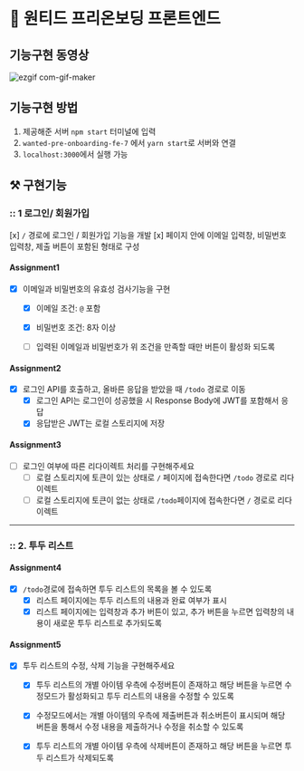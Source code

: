# 📌 원티드 프리온보딩 프론트엔드

## 기능구현 동영상
![ezgif com-gif-maker](https://user-images.githubusercontent.com/92668655/196719858-29db0054-8035-4275-bb9a-631e856f7ea9.gif)

## 기능구현 방법
1. 제공해준 서버 `npm start` 터미널에 입력
2.  `wanted-pre-onboarding-fe-7` 에서 `yarn start`로 서버와 연결
3.  `localhost:3000`에서 실행 가능

## ⚒ 구현기능

### :: 1 로그인/ 회원가입
[x] `/` 경로에 로그인 / 회원가입 기능을 개발
  [x] 페이지 안에 이메일 입력창, 비밀번호 입력창, 제출 버튼이 포함된 형태로 구성

#### Assignment1

- [x] 이메일과 비밀번호의 유효성 검사기능을 구현
  - [x] 이메일 조건: `@` 포함
  - [x] 비밀번호 조건: 8자 이상
  - [ ] 입력된 이메일과 비밀번호가 위 조건을 만족할 때만 버튼이 활성화 되도록
  

#### Assignment2

- [x] 로그인 API를 호출하고, 올바른 응답을 받았을 때 `/todo` 경로로 이동
  - [x] 로그인 API는 로그인이 성공했을 시 Response Body에 JWT를 포함해서 응답
  - [x] 응답받은 JWT는 로컬 스토리지에 저장

#### Assignment3

- [ ] 로그인 여부에 따른 리다이렉트 처리를 구현해주세요
  - [ ] 로컬 스토리지에 토큰이 있는 상태로 `/` 페이지에 접속한다면 `/todo` 경로로 리다이렉트
  - [ ] 로컬 스토리지에 토큰이 없는 상태로 `/todo`페이지에 접속한다면 `/` 경로로 리다이렉트
---

### :: 2. 투두 리스트

#### Assignment4

- [x] `/todo`경로에 접속하면 투두 리스트의 목록을 볼 수 있도록
  - [x] 리스트 페이지에는 투두 리스트의 내용과 완료 여부가 표시
  - [x] 리스트 페이지에는 입력창과 추가 버튼이 있고, 추가 버튼을 누르면 입력창의 내용이 새로운 투두 리스트로 추가되도록

#### Assignment5

- [x] 투두 리스트의 수정, 삭제 기능을 구현해주세요
  - [x] 투두 리스트의 개별 아이템 우측에 수정버튼이 존재하고 해당 버튼을 누르면 수정모드가 활성화되고 투두 리스트의 내용을 수정할 수 있도록
  - [x] 수정모드에서는 개별 아이템의 우측에 제출버튼과 취소버튼이 표시되며 해당 버튼을 통해서 수정 내용을 제출하거나 수정을 취소할 수 있도록
  - [x] 투두 리스트의 개별 아이템 우측에 삭제버튼이 존재하고 해당 버튼을 누르면 투두 리스트가 삭제되도록

